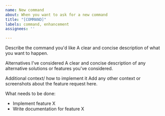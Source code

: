 ```yaml
---
name: New command
about: When you want to ask for a new command
title: "[COMMAND]"
labels: command, enhancement
assignees: ''

---
```


Describe the command you'd like
A clear and concise description of what you want to happen.

Alternatives I've considered
A clear and concise description of any alternative solutions or features you've considered.

Additional context/ how to implement it
Add any other context or screenshots about the feature request here.

What needs to be done:
- Implement feature X
- Write documentation for feature X
